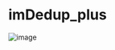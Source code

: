 # imDedup_plus

![image](https://github.com/DDDCai/imDedup_plus/assets/29863262/5e117758-7691-4906-ba48-a0894ec0b62e)
